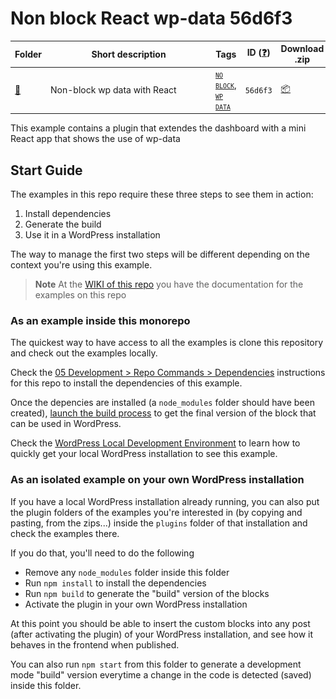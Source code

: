 # Non block React wp-data 56d6f3

<!-- Please, do not remove these @TABLE EXAMPLES BEGIN and @TABLE EXAMPLES END comments or modify the table inside. This table is automatically generated from the data at data/examples.json and data/tags.json -->
<!-- @TABLE EXAMPLES BEGIN -->
| Folder                                                                                                               | <span style="display: inline-block; width:250px">Short description</span> | Tags                                                                                                                                                                                                                                                                       | ID ([❓](https://github.com/WordPress/block-development-examples/wiki/04-Why-an-ID-for-every-example%3F "Why an ID for every example?")) | Download .zip                                                                                                                       | Live Demo                                                                                                                                                                                                                                                                                                                                                                                                                                                                                                                                                                                                                                                                                                                                                                                                      |
| -------------------------------------------------------------------------------------------------------------------- | ------------------------------------------------------------------------- | -------------------------------------------------------------------------------------------------------------------------------------------------------------------------------------------------------------------------------------------------------------------------- | -------------------------------------------------------------------------------------------------------------------------------------------- | ----------------------------------------------------------------------------------------------------------------------------------- | -------------------------------------------------------------------------------------------------------------------------------------------------------------------------------------------------------------------------------------------------------------------------------------------------------------------------------------------------------------------------------------------------------------------------------------------------------------------------------------------------------------------------------------------------------------------------------------------------------------------------------------------------------------------------------------------------------------------------------------------------------------------------------------------------------------- |
| [📁](https://github.com/WordPress/block-development-examples/tree/trunk/plugins/non-block-react-wp-data-56d6f3) | Non-block wp data with React                                              | <small><code><a href="https://github.com/WordPress/block-development-examples/wiki/03-Tags#no-block">NO BLOCK</a></code></small>, <small><code><a href="https://github.com/WordPress/block-development-examples/wiki/03-Tags#wp-data">WP DATA</a></code></small> | `56d6f3`                                                                                                                                     | [📦](https://raw.githubusercontent.com/WordPress/block-development-examples/deploy/zips/non-block-react-wp-data-56d6f3.zip "") | [![](https://raw.githubusercontent.com/WordPress/block-development-examples/trunk/assets/icon-wp.svg)](https://playground.wordpress.net/#%7B%22landingPage%22:%22/wp-admin/plugins.php%22,%22steps%22:%5B%7B%22step%22:%22login%22,%22username%22:%22admin%22,%22password%22:%22password%22%7D,%7B%22step%22:%22mkdir%22,%22path%22:%22/downloads%22%7D,%7B%22step%22:%22writeFile%22,%22path%22:%22/downloads/plugin.zip%22,%22data%22:%7B%22resource%22:%22url%22,%22url%22:%22https://raw.githubusercontent.com/WordPress/block-development-examples/deploy/zips/non-block-react-wp-data-56d6f3.zip%22,%22caption%22:%22Downloading%20plugin...%22%7D%7D,%7B%22step%22:%22installPlugin%22,%22pluginZipFile%22:%7B%22resource%22:%22vfs%22,%22path%22:%22/downloads/plugin.zip%22%7D%7D%5D%7D "") |
<!-- @TABLE EXAMPLES END -->

This example contains a plugin that extendes the dashboard with a mini React app that shows the use of wp-data


## Start Guide

The examples in this repo require these three steps to see them in action:

1. Install dependencies
2. Generate the build
3. Use it in a WordPress installation

The way to manage the first two steps will be different depending on the context you're using this example.

> **Note**
> At the [WIKI of this repo](https://github.com/WordPress/block-development-examples/wiki) you have the documentation for the examples on this repo


### As an example inside this monorepo

The quickest way to have access to all the examples is clone this repository and check out the examples locally.

Check the [05 Development > Repo Commands > Dependencies](https://github.com/WordPress/block-development-examples/wiki/05-Development#dependencies) instructions for this repo to install the dependencies of this example.

Once the depencies are installed (a `node_modules` folder should have been created), [launch the build process](https://github.com/WordPress/block-development-examples/wiki/05-Development#build-process) to get the final version of the block that can be used in WordPress. 

Check the [WordPress Local Development Environment](https://github.com/WordPress/block-development-examples/wiki/05-Development#wordpress-local-development-environment) to learn how to quickly get your local WordPress installation to see this example.

### As an isolated example on your own WordPress installation

If you have a local WordPress installation already running, you can also put the plugin folders of the examples you're interested in (by copying and pasting, from the zips...) inside the `plugins` folder of that installation and check the examples there.

If you do that, you'll need to do the following

- Remove any `node_modules` folder inside this folder
- Run `npm install` to install the dependencies
- Run `npm build` to generate the "build" version of the blocks
- Activate the plugin in your own WordPress installation

At this point you should be able to insert the custom blocks into any post (after activating the plugin) of your WordPress installation, and see how it behaves in the frontend when published.

You can also run `npm start` from this folder to generate a development mode "build" version everytime a change in the code is detected (saved) inside this folder.


